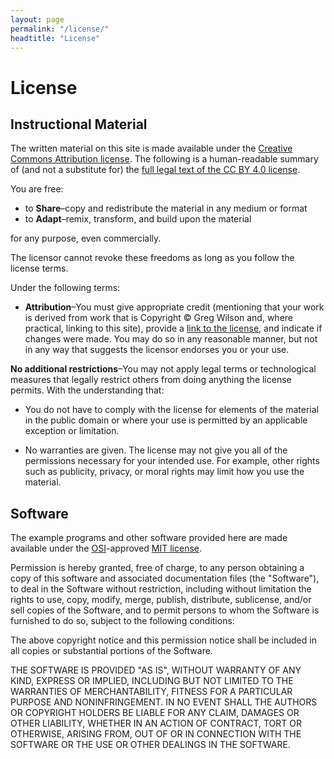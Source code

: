 ```yaml
---
layout: page
permalink: "/license/"
headtitle: "License"
---
```

# License

## Instructional Material

The written material on this site is made available under the
[Creative Commons Attribution license][cc-by-human]. The following is
a human-readable summary of (and not a substitute for) the [full legal
text of the CC BY 4.0 license][cc-by-legal].

You are free:

*   to **Share**–copy and redistribute the material in any medium or format
*   to **Adapt**–remix, transform, and build upon the material

for any purpose, even commercially.

The licensor cannot revoke these freedoms as long as you follow the
license terms.

Under the following terms:

*   **Attribution**–You must give appropriate credit (mentioning that
    your work is derived from work that is Copyright © Greg Wilson
    and, where practical, linking to this site), provide a [link to
    the license][cc-by-human], and indicate if changes were made. You
    may do so in any reasonable manner, but not in any way that
    suggests the licensor endorses you or your use.

**No additional restrictions**–You may not apply legal terms or
technological measures that legally restrict others from doing
anything the license permits.  With the understanding that:

*   You do not have to comply with the license for elements of the
    material in the public domain or where your use is permitted by an
    applicable exception or limitation.

*   No warranties are given. The license may not give you all of the
    permissions necessary for your intended use. For example, other
    rights such as publicity, privacy, or moral rights may limit how
    you use the material.

## Software

The example programs and other software provided here are made
available under the [OSI][osi]-approved [MIT license][mit-license].

Permission is hereby granted, free of charge, to any person obtaining
a copy of this software and associated documentation files (the
"Software"), to deal in the Software without restriction, including
without limitation the rights to use, copy, modify, merge, publish,
distribute, sublicense, and/or sell copies of the Software, and to
permit persons to whom the Software is furnished to do so, subject to
the following conditions:

The above copyright notice and this permission notice shall be
included in all copies or substantial portions of the Software.

THE SOFTWARE IS PROVIDED "AS IS", WITHOUT WARRANTY OF ANY KIND,
EXPRESS OR IMPLIED, INCLUDING BUT NOT LIMITED TO THE WARRANTIES OF
MERCHANTABILITY, FITNESS FOR A PARTICULAR PURPOSE AND NONINFRINGEMENT.
IN NO EVENT SHALL THE AUTHORS OR COPYRIGHT HOLDERS BE LIABLE FOR ANY
CLAIM, DAMAGES OR OTHER LIABILITY, WHETHER IN AN ACTION OF CONTRACT,
TORT OR OTHERWISE, ARISING FROM, OUT OF OR IN CONNECTION WITH THE
SOFTWARE OR THE USE OR OTHER DEALINGS IN THE SOFTWARE.

[cc-by-human]: https://creativecommons.org/licenses/by/4.0/
[cc-by-legal]: https://creativecommons.org/licenses/by/4.0/legalcode
[mit-license]: http://opensource.org/licenses/mit-license.html
[osi]: http://opensource.org
